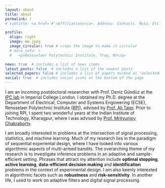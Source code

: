 ```yaml
---
layout: about
title: about
permalink: /
# subtitle: <a href='#'>Affiliations</a>. Address. Contacts. Moto. Etc.

profile:
  align: right
  image: me.jpeg
  image_circular: true # crops the image to make it circular
  # more_info: >
  #   <p>Rensselaer Polytechnic Institute, Troy, NY</p>

news: true  # includes a list of news items
latest_posts: false  # includes a list of the newest posts
selected_papers: false # includes a list of papers marked as "selected={true}"
social: true  # includes social icons at the bottom of the page
---
```

I am an incoming postdoctoral researcher with Prof. Deniz Gündüz at the [IPC lab](https://www.imperial.ac.uk/information-processing-and-communications-lab) in Imperial College London. I obtained my Ph.D. degree at the Department of Electrical, Computer and Systems Engineering (ECSE), Rensselaer Polytechnic Institute ([RPI](https://www.ecse.rpi.edu/)), advised by [Prof. Ali Tajer](https://www.isg-rpi.com/). Prior to joining RPI, I spent two wonderful years at the Indian Institute of Technology, Kharagpur, where I was advised by [Prof. Mrityunjoy Chakraborty](http://www.ecdept.iitkgp.ac.in/faculty/MChakraborty/). 

I am broadly interested in problems at the intersection of signal processing, statistics, and machine learning. Much of my research lies in the paradigm of sequential experiental design, where I have looked into various algorithmic aspects of multi-armed bandits. The overarching theme of my research is to investigate inference problems in an adaptive and sample-efficient setting. Phrases that attract my attention include **optimal stopping**, **active learning**, **data-efficient decision making** and **identification** problems in the context of experimental design. I am also keenly interested in algorithmic facets such as **robustness** and **risk-sensitivity**. In another life, I used to work on adaptive filters and digital signal processing.



<!-- 🔈: I am on the job market ✨✨ -->

<!-- Write your biography here. Tell the world about yourself. Link to your favorite [subreddit](http://reddit.com). You can put a picture in, too. The code is already in, just name your picture `prof_pic.jpg` and put it in the `img/` folder.

Put your address / P.O. box / other info right below your picture. You can also disable any of these elements by editing `profile` property of the YAML header of your `_pages/about.md`. Edit `_bibliography/papers.bib` and Jekyll will render your [publications page](/al-folio/publications/) automatically.

Link to your social media connections, too. This theme is set up to use [Font Awesome icons](http://fortawesome.github.io/Font-Awesome/) and [Academicons](https://jpswalsh.github.io/academicons/), like the ones below. Add your Facebook, Twitter, LinkedIn, Google Scholar, or just disable all of them. -->
